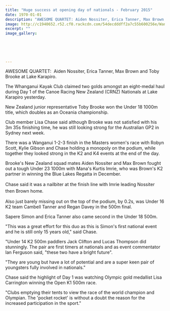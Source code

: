 ```yaml
---
title: "Huge success at opening day of nationals - February 2015"
date: 1970-01-01
description: "AWESOME QUARTET: Aiden Nossiter, Erica Tanner, Max Brown and Toby Brooke at Lake Karapiro, from the Wanganui Chronicle article 14 Feb 2015..."
image: http://c1940652.r52.cf0.rackcdn.com/54decdddff2a7c55b600256e/Wanganui-Kayak-Club.jpg
excerpt: ""
image_gallery:
    
    
    
    
    
---
```


<p>AWESOME QUARTET: &nbsp;Aiden Nossiter, Erica Tanner, Max Brown and Toby Brooke at Lake Karapiro.</p>
<p>The Whanganui Kayak Club claimed two golds amongst an eight-medal haul during Day 1 of the Canoe Racing New Zealand (CRNZ) Nationals at Lake Karapiro yesterday.</p>
<p>New Zealand junior representative Toby Brooke won the Under 18 1000m title, which doubles as an Oceania championship.</p>
<p>Club member Lisa Chase said although Brooke was not satisfied with his 3m 35s finishing time, he was still looking strong for the Australian GP2 in Sydney next week.</p>
<p>There was a Wanganui 1-2-3 finish in the Masters women's race with Robyn Scott, Kylie Gibson and Chase holding a monopoly on the podium, while together they looked strong in the K2 and K4 events at the end of the day.</p>
<p>Brooke's New Zealand squad mates Aiden Nossiter and Max Brown fought out a tough Under 23 1000m with Mana's Kurtis Imrie, who was Brown's K2 partner in winning the Blue Lakes Regatta in December.</p>
<p><span style="line-height: 1.5;">Chase said it was a nailbiter at the finish line with Imrie leading Nossiter then Brown home.</span></p>
<p>Also just barely missing out on the top of the podium, by 0.2s, was Under 16 K2 team Cambell Tanner and Regan Davey in the 500m final.</p>
<p>Sapere Simon and Erica Tanner also came second in the Under 18 500m.</p>
<p>"This was a great effort for this duo as this is Simon's first national event and he is still only 15 years old," said Chase.</p>
<p>"Under 14 K2 500m paddlers Jack Clifton and Lucas Thompson did stunningly. The pair are first timers at nationals and as event commentator Ian Ferguson said, "these two have a bright future".</p>
<p>"They are young but have a lot of potential and are a super keen pair of youngsters fully involved in nationals."</p>
<p>Chase said the highlight of Day 1 was watching Olympic gold medallist Lisa Carrington winning the Open K1 500m race.</p>
<p>"Clubs emptying their tents to view the race of the world champion and Olympian. The 'pocket rocket' is without a doubt the reason for the increased participation in the sport."</p>

